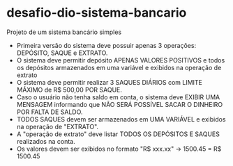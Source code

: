 # desafio-dio-sistema-bancario
Projeto de um sistema bancário simples

- Primeira versão do sistema deve possuir apenas 3 operações: DEPÓSITO, SAQUE e EXTRATO.
- O sistema deve permitir depósito APENAS VALORES POSITIVOS e todos os depósitos armazenados
em uma variável e exibidos na operação de extrato
- O sistema deve permitir realizar 3 SAQUES DIÁRIOS com LIMITE MÁXIMO de R$ 500,00 POR SAQUE.
- Caso o usuário não tenha saldo em conta, o sistema deve EXIBIR UMA MENSAGEM informando que NÃO SERÁ POSSÍVEL SACAR O DINHEIRO POR FALTA DE SALDO.
- TODOS SAQUES devem ser armazenados em UMA VARIÁVEL e exibidos na operação de "EXTRATO".
- A "operação de extrato" deve listar TODOS OS DEPÓSITOS E SAQUES realizados na conta.
- Os valores devem ser exibidos no formato "R$ xxx.xx" -> 1500.45 = R$ 1500.45